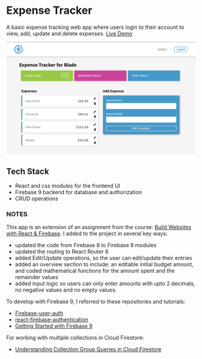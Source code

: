 # Expense Tracker

A basic expense tracking web app where users login to their account to view, add, update and delete expenses. [Live Demo](https://colour-palette-builder.web.app "Colour Palette Demo")

![Expense Tracker Profile Page](src/assets/img/expense-tracker.png "Expense Tracker Profile Page")

## Tech Stack

- React and css modules for the frontend UI
- Firebase 9 backend for database and authorization
- CRUD operations


### NOTES

This app is an extension of an assignment from the course: [Build Websites with React & Firebase](https://netninja.dev/p/build-websites-with-react-firebase). I added to the project in several key ways:
- updated the code from Firebase 8 to Firebase 9 modules
- updated the routing to React Router 6
- added Edit/Update operations, so the user can edit/update their entries
- added an overview section to include: an editable initial budget amount, and coded mathematical functions for the amount spent and the remainder values
- added input logic so users can only enter amounts with upto 2 decimals, no negative values and no empty values.

To develop with Firebase 9, I referred to these repositories and tutorials:
  - [Firebase-user-auth](https://github.com/Tammibriggs/Firebase_user_auth/blob/main/src/App.js)
  - [react-firebase-authentication](https://github.com/machadop1407/react-firebase-authentication)
  - [Getting Started with Firebase 9](https://www.youtube.com/playlist?list=PL4cUxeGkcC9jERUGvbudErNCeSZHWUVlb)

For working with multiple collections in Cloud Firestore:
  - [Understanding Collection Group Queries in Cloud Firestore](https://firebase.blog/posts/2019/06/understanding-collection-group-queries)
